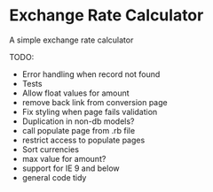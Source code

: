 # Exchange Rate Calculator

A simple exchange rate calculator

TODO:

* Error handling when record not found
* Tests
* Allow float values for amount
* remove back link from conversion page
* Fix styling when page fails validation
* Duplication in non-db models?
* call populate page from .rb file
* restrict access to populate pages
* Sort currencies
* max value for amount?
* support for IE 9 and below
* general code tidy
